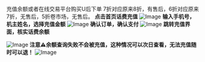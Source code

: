 充值余额或者在线交易平台购买U后下单
7折对应原来8折，有售后，6折对应原来7折，无售后，5折卷市场，无售后。
**点击首页话费充值**
![Image](https://github.com/user-attachments/assets/19b21fb4-69ec-40e5-ac8e-21534110df79)
**输入手机号，机主姓名，选择充值金额**
![Image](https://github.com/user-attachments/assets/850c90f9-2c74-4b16-bba8-ef5cc7df0bf9)
**确认订单，确认支付**
![Image](https://github.com/user-attachments/assets/12a2353e-ac2d-4295-917b-cc02008baa8e)
**跳转充值界面，核实话费余额**



![Image](https://github.com/user-attachments/assets/6eba21a9-f1bf-4534-a804-32601d76c28d)
**注意⚠️余额查询失败不会被充值，这种情况可以次日查看，无法充值随时可以退！**
![Image](https://github.com/user-attachments/assets/973e3b62-20fa-4cd5-b577-d370691d6c87)